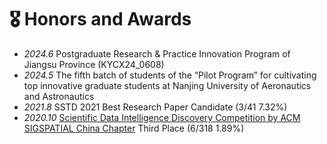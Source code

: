 # 🎖 Honors and Awards
- *2024.6* Postgraduate Research & Practice Innovation Program of Jiangsu Province (KYCX24_0608)
- *2024.5* The fifth batch of students of the “Pilot Program” for cultivating top innovative graduate students at Nanjing University of Aeronautics and Astronautics
- *2021.8* SSTD 2021 Best Research Paper Candidate (3/41 7.32%)
- *2020.10* [Scientific Data Intelligence Discovery Competition by ACM SIGSPATIAL China Chapter](https://tianchi.aliyun.com/competition/entrance/531805) Third Place (6/318 1.89%)
